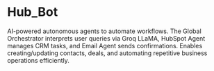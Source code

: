 # Hub_Bot
AI-powered autonomous agents to automate workflows. The Global Orchestrator interprets user queries via Groq LLaMA, HubSpot Agent manages CRM tasks, and Email Agent sends confirmations. Enables creating/updating contacts, deals, and automating repetitive business operations efficiently.
